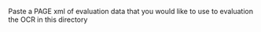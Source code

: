 Paste a PAGE xml of evaluation data that you would like to use to evaluation the OCR in this directory